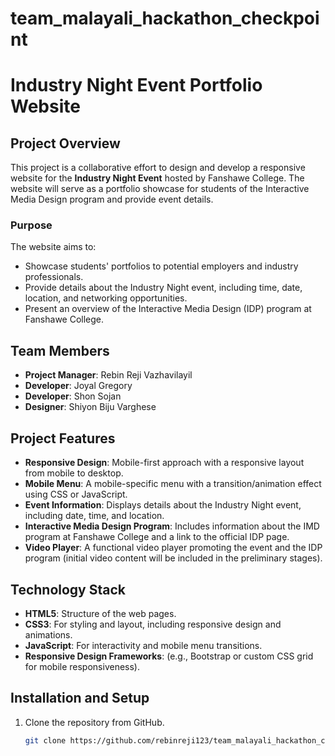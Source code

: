 # team_malayali_hackathon_checkpoint
 
# Industry Night Event Portfolio Website

## Project Overview
This project is a collaborative effort to design and develop a responsive website for the **Industry Night Event** hosted by Fanshawe College. The website will serve as a portfolio showcase for students of the Interactive Media Design program and provide event details.

### Purpose
The website aims to:
- Showcase students' portfolios to potential employers and industry professionals.
- Provide details about the Industry Night event, including time, date, location, and networking opportunities.
- Present an overview of the Interactive Media Design (IDP) program at Fanshawe College.

## Team Members
- **Project Manager**: Rebin Reji Vazhavilayil
- **Developer**: Joyal Gregory
- **Developer**: Shon Sojan
- **Designer**: Shiyon Biju Varghese

## Project Features
- **Responsive Design**: Mobile-first approach with a responsive layout from mobile to desktop.
- **Mobile Menu**: A mobile-specific menu with a transition/animation effect using CSS or JavaScript.
- **Event Information**: Displays details about the Industry Night event, including date, time, and location.
- **Interactive Media Design Program**: Includes information about the IMD program at Fanshawe College and a link to the official IDP page.
- **Video Player**: A functional video player promoting the event and the IDP program (initial video content will be included in the preliminary stages).

## Technology Stack
- **HTML5**: Structure of the web pages.
- **CSS3**: For styling and layout, including responsive design and animations.
- **JavaScript**: For interactivity and mobile menu transitions.
- **Responsive Design Frameworks**: (e.g., Bootstrap or custom CSS grid for mobile responsiveness).

## Installation and Setup
1. Clone the repository from GitHub.
   ```bash
   git clone https://github.com/rebinreji123/team_malayali_hackathon_checkpoint
